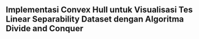 ## Implementasi Convex Hull untuk Visualisasi Tes Linear Separability Dataset dengan Algoritma Divide and Conquer
